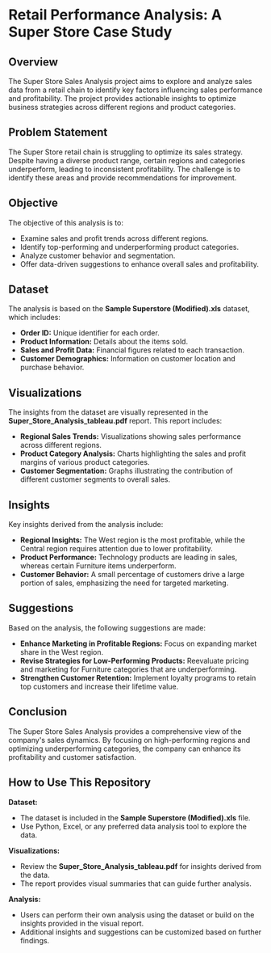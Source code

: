 <body>
<h1>Retail Performance Analysis: A Super Store Case Study</h1>
<h2>Overview</h2>
<p>
    The Super Store Sales Analysis project aims to explore and analyze sales data from a retail chain to identify key factors influencing sales performance and profitability. The project provides actionable insights to optimize business strategies across different regions and product categories.
</p>
<h2>Problem Statement</h2>
<p>
    The Super Store retail chain is struggling to optimize its sales strategy. Despite having a diverse product range, certain regions and categories underperform, leading to inconsistent profitability. The challenge is to identify these areas and provide recommendations for improvement.
</p>
<h2>Objective</h2>
<p>The objective of this analysis is to:</p>
<ul>
    <li>Examine sales and profit trends across different regions.</li>
    <li>Identify top-performing and underperforming product categories.</li>
    <li>Analyze customer behavior and segmentation.</li>
    <li>Offer data-driven suggestions to enhance overall sales and profitability.</li>
</ul>
<h2>Dataset</h2>
<p>
    The analysis is based on the <strong>Sample Superstore (Modified).xls</strong> dataset, which includes:
</p>
<ul>
    <li><strong>Order ID:</strong> Unique identifier for each order.</li>
    <li><strong>Product Information:</strong> Details about the items sold.</li>
    <li><strong>Sales and Profit Data:</strong> Financial figures related to each transaction.</li>
    <li><strong>Customer Demographics:</strong> Information on customer location and purchase behavior.</li>
</ul>
<h2>Visualizations</h2>
<p>
    The insights from the dataset are visually represented in the <strong>Super_Store_Analysis_tableau.pdf</strong> report. This report includes:
</p>
<ul>
    <li><strong>Regional Sales Trends:</strong> Visualizations showing sales performance across different regions.</li>
    <li><strong>Product Category Analysis:</strong> Charts highlighting the sales and profit margins of various product categories.</li>
    <li><strong>Customer Segmentation:</strong> Graphs illustrating the contribution of different customer segments to overall sales.</li>
</ul>
<h2>Insights</h2>
<p>Key insights derived from the analysis include:</p>
<ul>
    <li><strong>Regional Insights:</strong> The West region is the most profitable, while the Central region requires attention due to lower profitability.</li>
    <li><strong>Product Performance:</strong> Technology products are leading in sales, whereas certain Furniture items underperform.</li>
    <li><strong>Customer Behavior:</strong> A small percentage of customers drive a large portion of sales, emphasizing the need for targeted marketing.</li>
</ul>
<h2>Suggestions</h2>
<p>Based on the analysis, the following suggestions are made:</p>
<ul>
    <li><strong>Enhance Marketing in Profitable Regions:</strong> Focus on expanding market share in the West region.</li>
    <li><strong>Revise Strategies for Low-Performing Products:</strong> Reevaluate pricing and marketing for Furniture categories that are underperforming.</li>
    <li><strong>Strengthen Customer Retention:</strong> Implement loyalty programs to retain top customers and increase their lifetime value.</li>
</ul>
<h2>Conclusion</h2>
<p>
    The Super Store Sales Analysis provides a comprehensive view of the company's sales dynamics. By focusing on high-performing regions and optimizing underperforming categories, the company can enhance its profitability and customer satisfaction.
</p>
<h2>How to Use This Repository</h2>
<p><strong>Dataset:</strong></p>
<ul>
    <li>The dataset is included in the <strong>Sample Superstore (Modified).xls</strong> file.</li>
    <li>Use Python, Excel, or any preferred data analysis tool to explore the data.</li>
</ul>
<p><strong>Visualizations:</strong></p>
<ul>
    <li>Review the <strong>Super_Store_Analysis_tableau.pdf</strong> for insights derived from the data.</li>
    <li>The report provides visual summaries that can guide further analysis.</li>
</ul>
<p><strong>Analysis:</strong></p>
<ul>
    <li>Users can perform their own analysis using the dataset or build on the insights provided in the visual report.</li>
    <li>Additional insights and suggestions can be customized based on further findings.</li>
</ul>
</body>

